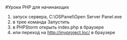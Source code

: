 #Уроки PHP для начинающих

1. запуск сервера, 
C:\OSPanel\Open Server Panel.exe
2. в трее команда Запустить
3. в PHPStorm открыть index.php в браузере
4. или переход на http://myproject.loc/ в браузере

